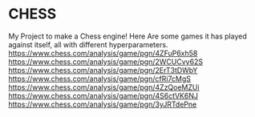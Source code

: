 # CHESS
My Project to make a Chess engine!
Here Are some games it has played against itself, all with different hyperparameters.
https://www.chess.com/analysis/game/pgn/4ZFuP6xh58
https://www.chess.com/analysis/game/pgn/2WCUCvy62S
https://www.chess.com/analysis/game/pgn/2ErT3tDWbY
https://www.chess.com/analysis/game/pgn/cfRi7cMgS
https://www.chess.com/analysis/game/pgn/4ZzQoeMZUi
https://www.chess.com/analysis/game/pgn/4S6ctVK6NJ
https://www.chess.com/analysis/game/pgn/3yJRTdePne
